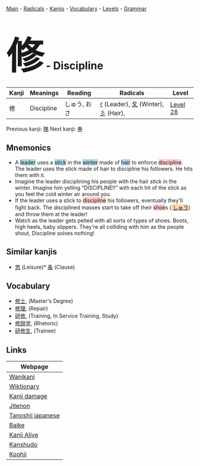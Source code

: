<style> bigfont {font-size: 100px}</style>
[Main](../index.md) -
[Radicals](../radicals.md) -
[Kanjis](../kanjis.md) -
[Vocabulary](../vocabulary.md) -
[Levels](../levels.md) -
[Grammar](../grammar.md)
# <bigfont> 修</bigfont> - Discipline 

| Kanji | Meanings | Reading | Radicals | Level |
| --- | --- | --- | --- | --- |
| 修 | Discipline | しゅう, おさ | [ｲ](../radicals/ｲ.md) (Leader), [夂](../radicals/夂.md) (Winter), [彡](../radicals/彡.md) (Hair),  | [Level 28](../levels/wk_level28.md) |

Previous kanji: [隊](隊.md) Next kanji: [券](券.md) 

## Mnemonics
 * A <span style="background-color:#ADD8E6"> leader</span> uses a <span style="background-color:#ADD8E6"> stick</span> in the <span style="background-color:#ADD8E6"> winter</span> made of <span style="background-color:#ADD8E6"> hair</span> to enforce <span style="background-color:#ffcccb"> discipline</span>. The leader uses the stick made of hair to discipline his followers. He hits them with it.
* Imagine the leader disciplining his people with the hair stick in the winter. Imagine him yelling “DISCIPLINE!!” with each hit of the stick as you feel the cold winter air around you.
* If the leader uses a stick to <span style="background-color:#ffcccb"> discipline</span> his followers, eventually they'll fight back. The disciplined masses start to take off their <span style="background-color:#ffcccb"> shoe</span>s (<span style="background-color:#fed8b1"> [しゅう](https://jisho.org/search/しゅう)</span>) and throw them at the leader!
* Watch as the leader gets pelted with all sorts of types of shoes. Boots, high heels, baby slippers. They're all colliding with him as the people shout, Discipline solves nothing!


## Similar kanjis
 * [悠](悠.md) (Leisure)* [条](条.md) (Clause)


## Vocabulary
 * [修士](../vocabulary/修.md), (Master's Degree)
* [修理](../vocabulary/修.md), (Repair)
* [研修](../vocabulary/修.md), (Training, In Service Training, Study)
* [修辞学](../vocabulary/修.md), (Rhetoric)
* [研修生](../vocabulary/修.md), (Trainee)



## Links 

| Webpage |
| --- |
| [Wanikani          ](https://www.wanikani.com/kanji/修) |
| [Wiktionary        ](https://en.wiktionary.org/wiki/修) |
| [Kanji damage      ](http://www.kanjidamage.com/kanji/search?utf8=✓&q=修) |
| [Jitenon           ](https://jitenon.com/kanji/修) |
| [Tanoshii japanese ](https://www.tanoshiijapanese.com/dictionary/kanji.cfm?k=修) |
| [Baike             ](https://baike.baidu.com/item/修) |
| [Kanji Alive       ](https://app.kanjialive.com/修) |
| [Kanshudo          ](https://www.kanshudo.com/searchmn?q=修) |
| [Koohii            ](https://kanji.koohii.com/study/kanji/修) |
